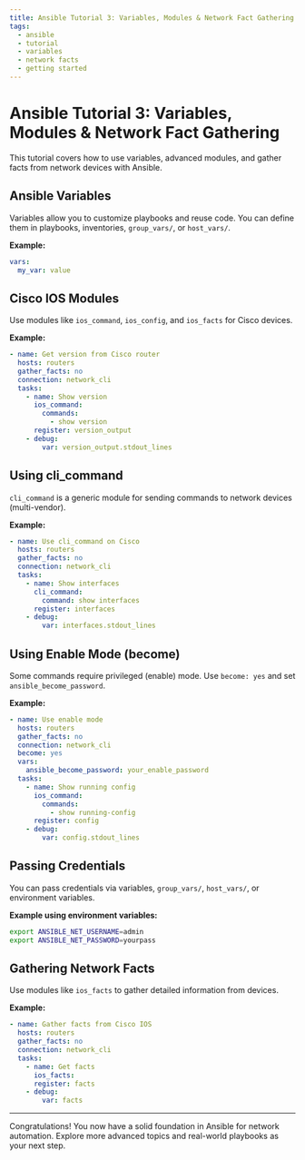 ```yaml
---
title: Ansible Tutorial 3: Variables, Modules & Network Fact Gathering
tags:
  - ansible
  - tutorial
  - variables
  - network facts
  - getting started
---
```


# Ansible Tutorial 3: Variables, Modules & Network Fact Gathering

This tutorial covers how to use variables, advanced modules, and gather facts from network devices with Ansible.

## Ansible Variables
Variables allow you to customize playbooks and reuse code. You can define them in playbooks, inventories, `group_vars/`, or `host_vars/`.

**Example:**
```yaml
vars:
  my_var: value
```

## Cisco IOS Modules
Use modules like `ios_command`, `ios_config`, and `ios_facts` for Cisco devices.

**Example:**
```yaml
- name: Get version from Cisco router
  hosts: routers
  gather_facts: no
  connection: network_cli
  tasks:
    - name: Show version
      ios_command:
        commands:
          - show version
      register: version_output
    - debug:
        var: version_output.stdout_lines
```

## Using cli_command
`cli_command` is a generic module for sending commands to network devices (multi-vendor).

**Example:**
```yaml
- name: Use cli_command on Cisco
  hosts: routers
  gather_facts: no
  connection: network_cli
  tasks:
    - name: Show interfaces
      cli_command:
        command: show interfaces
      register: interfaces
    - debug:
        var: interfaces.stdout_lines
```

## Using Enable Mode (become)
Some commands require privileged (enable) mode. Use `become: yes` and set `ansible_become_password`.

**Example:**
```yaml
- name: Use enable mode
  hosts: routers
  gather_facts: no
  connection: network_cli
  become: yes
  vars:
    ansible_become_password: your_enable_password
  tasks:
    - name: Show running config
      ios_command:
        commands:
          - show running-config
      register: config
    - debug:
        var: config.stdout_lines
```

## Passing Credentials
You can pass credentials via variables, `group_vars/`, `host_vars/`, or environment variables.

**Example using environment variables:**
```bash
export ANSIBLE_NET_USERNAME=admin
export ANSIBLE_NET_PASSWORD=yourpass
```

## Gathering Network Facts
Use modules like `ios_facts` to gather detailed information from devices.

**Example:**
```yaml
- name: Gather facts from Cisco IOS
  hosts: routers
  gather_facts: no
  connection: network_cli
  tasks:
    - name: Get facts
      ios_facts:
      register: facts
    - debug:
        var: facts
```

---

Congratulations! You now have a solid foundation in Ansible for network automation. Explore more advanced topics and real-world playbooks as your next step. 